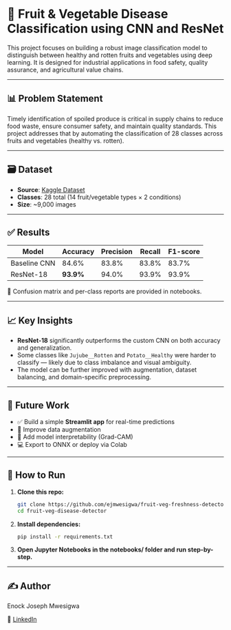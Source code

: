 # 🍎 Fruit & Vegetable Disease Classification using CNN and ResNet

This project focuses on building a robust image classification model to distinguish between healthy and rotten fruits and vegetables using deep learning. It is designed for industrial applications in food safety, quality assurance, and agricultural value chains.

---

## 📊 Problem Statement

Timely identification of spoiled produce is critical in supply chains to reduce food waste, ensure consumer safety, and maintain quality standards. This project addresses that by automating the classification of 28 classes across fruits and vegetables (healthy vs. rotten).

---

## 🗃️ Dataset

- **Source**: [Kaggle Dataset](https://www.kaggle.com/datasets/muhammad0subhan/fruit-and-vegetable-disease-healthy-vs-rotten)
- **Classes**: 28 total (14 fruit/vegetable types × 2 conditions)
- **Size**: ~9,000 images

---

## ✅ Results

| Model        | Accuracy | Precision | Recall | F1-score |
|--------------|----------|-----------|--------|----------|
| Baseline CNN | 84.6%    | 83.8%     | 83.8%  | 83.7%    |
| ResNet-18    | **93.9%** | 94.0%     | 93.9%  | 93.9%    |

🧠 Confusion matrix and per-class reports are provided in notebooks.

---

## 📈 Key Insights

- **ResNet-18** significantly outperforms the custom CNN on both accuracy and generalization.
- Some classes like `Jujube__Rotten` and `Potato__Healthy` were harder to classify — likely due to class imbalance and visual ambiguity.
- The model can be further improved with augmentation, dataset balancing, and domain-specific preprocessing.

---

## 🚀 Future Work

- ✅ Build a simple **Streamlit app** for real-time predictions
- 🔄 Improve data augmentation
- 🧠 Add model interpretability (Grad-CAM)
- 💻 Export to ONNX or deploy via Colab

---

## 📌 How to Run

1. **Clone this repo:**

   ```bash
   git clone https://github.com/ejmwesigwa/fruit-veg-freshness-detector.git
   cd fruit-veg-disease-detector

2. **Install dependencies:**
   
    ```Bash
    pip install -r requirements.txt


3. **Open Jupyter Notebooks in the notebooks/ folder and run step-by-step.**


---
## ✍️ Author

Enock Joseph Mwesigwa


🔗 [LinkedIn](https://www.linkedin.com/in/enock-joseph-mwesigwa/)
